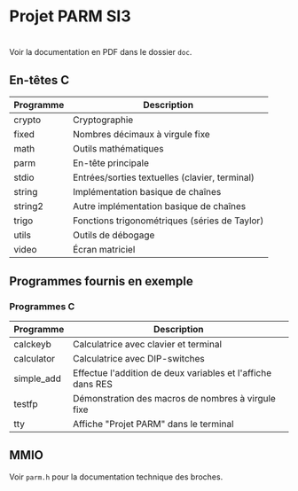# Projet PARM SI3
#
Voir la documentation en PDF dans le dossier `doc`.

## En-têtes C

| Programme | Description |
|-|-|
| crypto | Cryptographie |
| fixed | Nombres décimaux à virgule fixe |
| math | Outils mathématiques |
| parm | En-tête principale |
| stdio | Entrées/sorties textuelles (clavier, terminal) |
| string | Implémentation basique de chaînes |
| string2 | Autre implémentation basique de chaînes |
| trigo | Fonctions trigonométriques (séries de Taylor) |
| utils | Outils de débogage |
| video | Écran matriciel |

## Programmes fournis en exemple

### Programmes C

| Programme | Description |
|-|-|
| calckeyb		| Calculatrice avec clavier et terminal                                                    |
| calculator	| Calculatrice avec DIP-switches                                                           |
| simple_add | Effectue l'addition de deux variables et l'affiche dans RES
| testfp		| Démonstration des macros de nombres à virgule fixe                                       |
| tty			| Affiche "Projet PARM" dans le terminal                                                     |

## MMIO

Voir `parm.h` pour la documentation technique des broches.